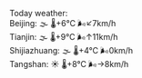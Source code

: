 Today weather:  
Beijing: 🌫  🌡️+6°C 🌬️↙7km/h  
Tianjin: 🌫  🌡️+9°C 🌬️↑11km/h  
Shijiazhuang: 🌫  🌡️+4°C 🌬️0km/h  
Tangshan: ☀️ 🌡️+8°C 🌬️→8km/h  
